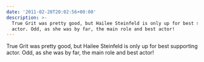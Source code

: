 ```yaml
---
date: '2011-02-20T20:02:56+00:00'
description: >-
  True Grit was pretty good, but Hailee Steinfeld is only up for best supporting
  actor. Odd, as she was by far, the main role and best actor!
---
```

True Grit was pretty good, but Hailee Steinfeld is only up for best supporting actor. Odd, as she was by far, the main role and best actor!
